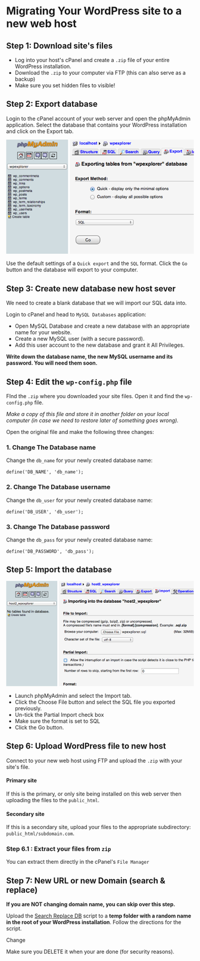 # Migrating Your WordPress site to a new web host

## Step 1: Download site's files

- Log into your host's cPanel and create a `.zip` file of your entire WordPress installation.
- Download the `.zip` to your computer via FTP (this can also serve as a backup)
- Make sure you set hidden files to visible!

## Step 2: Export database

Login to the cPanel account of your web server and open the phpMyAdmin application. Select the database that contains your WordPress installation and click on the Export tab.

![](../images/export-db.png)

Use the default settings of a `Quick export` and the `SQL` format. Click the `Go` button and the database will export to your computer.

## Step 3: Create new database new host sever

We need to create a blank database that we will import our SQL data into.

Login to cPanel and head to `MySQL Databases` application:

- Open MySQL Database and create a new database with an appropriate name for your website.
- Create a new MySQL user (with a secure password).
- Add this user account to the new database and grant it All Privileges.

**Write down the database name, the new MySQL username and its password. You will need them soon.**

## Step 4: Edit the `wp-config.php` file

FInd the `.zip` where you downloaded your site files. Open it and find the `wp-config.php` file.

_Make a copy of this file and store it in another folder on your local computer (in case we need to restore later of something goes wrong)._

Open the original file and make the following three changes:

### 1. Change The Database name

Change the `db_name` for your newly created database name:

```
define('DB_NAME', 'db_name');
```

### 2. Change The Database username

Change the `db_user` for your newly created database name:

```
define('DB_USER', 'db_user');
```

### 3. Change The Database password

Change the `db_pass` for your newly created database name:

```
define('DB_PASSWORD', 'db_pass');
```

## Step 5: Import the database

![](../images/import-db.png)

- Launch phpMyAdmin and select the Import tab.
- Click the Choose File button and select the SQL file you exported previously.
- Un-tick the Partial Import check box
- Make sure the format is set to SQL
- Click the Go button.

## Step 6: Upload WordPress file to new host

Connect to your new web host using FTP and upload the `.zip` with your site's file.

#### Primary site

If this is the primary, or only site being installed on this web server then uploading the files to the `public_html`.

#### Secondary site

If this is a secondary site, upload your files to the appropriate subdirectory: `public_html/subdomain.com`.

### Step 6.1 : Extract your files from `zip`

You can extract them directly in the cPanel's `File Manager`

## Step 7: New URL or new Domain (search & replace)

**If you are NOT changing domain name, you can skip over this step.**

Upload the [Search Replace DB](https://interconnectit.com/products/search-and-replace-for-wordpress-databases/) script to a **temp folder with a random name in the root of your WordPress installation**. Follow the directions for the script.

Change

Make sure you DELETE it when your are done (for security reasons).
